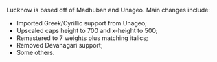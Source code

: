 Lucknow is based off of Madhuban and Unageo. Main changes include:

- Imported Greek/Cyrillic support from Unageo;
- Upscaled caps height to 700 and x-height to 500;
- Remastered to 7 weights plus matching italics;
- Removed Devanagari support;
- Some others.
